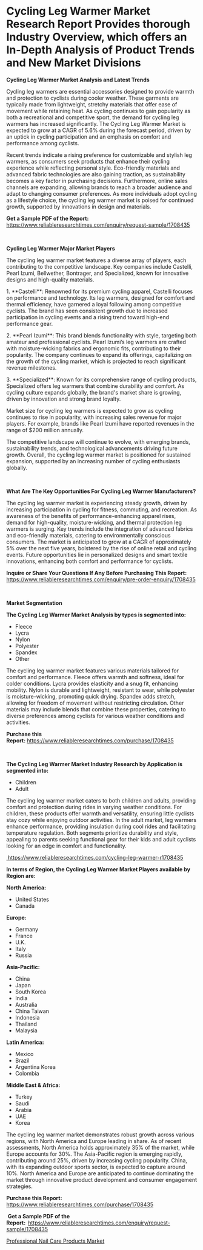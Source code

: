 <p><h1>Cycling Leg Warmer Market Research Report Provides thorough Industry Overview, which offers an In-Depth Analysis of Product Trends and New Market Divisions</h1></p><p><strong>Cycling Leg Warmer Market Analysis and Latest Trends</strong></p>
<p><p>Cycling leg warmers are essential accessories designed to provide warmth and protection to cyclists during cooler weather. These garments are typically made from lightweight, stretchy materials that offer ease of movement while retaining heat. As cycling continues to gain popularity as both a recreational and competitive sport, the demand for cycling leg warmers has increased significantly. The Cycling Leg Warmer Market is expected to grow at a CAGR of 5.6% during the forecast period, driven by an uptick in cycling participation and an emphasis on comfort and performance among cyclists.</p><p>Recent trends indicate a rising preference for customizable and stylish leg warmers, as consumers seek products that enhance their cycling experience while reflecting personal style. Eco-friendly materials and advanced fabric technologies are also gaining traction, as sustainability becomes a key factor in purchasing decisions. Furthermore, online sales channels are expanding, allowing brands to reach a broader audience and adapt to changing consumer preferences. As more individuals adopt cycling as a lifestyle choice, the cycling leg warmer market is poised for continued growth, supported by innovations in design and materials.</p></p>
<p><strong>Get a Sample PDF of the Report:&nbsp;</strong> <a href="https://www.reliableresearchtimes.com/enquiry/request-sample/1708435?utm_campaign=2007&utm_medium=2&utm_source=Github&utm_content=ia&utm_term=08022025&utm_id=cycling-leg-warmer">https://www.reliableresearchtimes.com/enquiry/request-sample/1708435</a></p>
<p>&nbsp;</p>
<p><strong>Cycling Leg Warmer Major Market Players</strong></p>
<p><p>The cycling leg warmer market features a diverse array of players, each contributing to the competitive landscape. Key companies include Castelli, Pearl Izumi, Bellwether, Bontrager, and Specialized, known for innovative designs and high-quality materials. </p><p>1. **Castelli**: Renowned for its premium cycling apparel, Castelli focuses on performance and technology. Its leg warmers, designed for comfort and thermal efficiency, have garnered a loyal following among competitive cyclists. The brand has seen consistent growth due to increased participation in cycling events and a rising trend toward high-end performance gear. </p><p>2. **Pearl Izumi**: This brand blends functionality with style, targeting both amateur and professional cyclists. Pearl Izumi’s leg warmers are crafted with moisture-wicking fabrics and ergonomic fits, contributing to their popularity. The company continues to expand its offerings, capitalizing on the growth of the cycling market, which is projected to reach significant revenue milestones.</p><p>3. **Specialized**: Known for its comprehensive range of cycling products, Specialized offers leg warmers that combine durability and comfort. As cycling culture expands globally, the brand's market share is growing, driven by innovation and strong brand loyalty.</p><p>Market size for cycling leg warmers is expected to grow as cycling continues to rise in popularity, with increasing sales revenue for major players. For example, brands like Pearl Izumi have reported revenues in the range of $200 million annually. </p><p>The competitive landscape will continue to evolve, with emerging brands, sustainability trends, and technological advancements driving future growth. Overall, the cycling leg warmer market is positioned for sustained expansion, supported by an increasing number of cycling enthusiasts globally.</p></p>
<p>&nbsp;</p>
<p><strong>What Are The Key Opportunities For Cycling Leg Warmer Manufacturers?</strong></p>
<p><p>The cycling leg warmer market is experiencing steady growth, driven by increasing participation in cycling for fitness, commuting, and recreation. As awareness of the benefits of performance-enhancing apparel rises, demand for high-quality, moisture-wicking, and thermal protection leg warmers is surging. Key trends include the integration of advanced fabrics and eco-friendly materials, catering to environmentally conscious consumers. The market is anticipated to grow at a CAGR of approximately 5% over the next five years, bolstered by the rise of online retail and cycling events. Future opportunities lie in personalized designs and smart textile innovations, enhancing both comfort and performance for cyclists.</p></p>
<p><strong>Inquire or Share Your Questions If Any Before Purchasing This Report:</strong> <a href="https://www.reliableresearchtimes.com/enquiry/pre-order-enquiry/1708435?utm_campaign=2007&utm_medium=2&utm_source=Github&utm_content=ia&utm_term=08022025&utm_id=cycling-leg-warmer">https://www.reliableresearchtimes.com/enquiry/pre-order-enquiry/1708435</a></p>
<p>&nbsp;</p>
<p><strong>Market Segmentation</strong></p>
<p><strong>The Cycling Leg Warmer Market Analysis by types is segmented into:</strong></p>
<p><ul><li>Fleece</li><li>Lycra</li><li>Nylon</li><li>Polyester</li><li>Spandex</li><li>Other</li></ul></p>
<p><p>The cycling leg warmer market features various materials tailored for comfort and performance. Fleece offers warmth and softness, ideal for colder conditions. Lycra provides elasticity and a snug fit, enhancing mobility. Nylon is durable and lightweight, resistant to wear, while polyester is moisture-wicking, promoting quick drying. Spandex adds stretch, allowing for freedom of movement without restricting circulation. Other materials may include blends that combine these properties, catering to diverse preferences among cyclists for various weather conditions and activities.</p></p>
<p><strong>Purchase this Report:&nbsp;</strong><a href="https://www.reliableresearchtimes.com/purchase/1708435?utm_campaign=2007&utm_medium=2&utm_source=Github&utm_content=ia&utm_term=08022025&utm_id=cycling-leg-warmer">https://www.reliableresearchtimes.com/purchase/1708435</a></p>
<p>&nbsp;</p>
<p><strong>The Cycling Leg Warmer Market Industry Research by Application is segmented into:</strong></p>
<p><ul><li>Children</li><li>Adult</li></ul></p>
<p><p>The cycling leg warmer market caters to both children and adults, providing comfort and protection during rides in varying weather conditions. For children, these products offer warmth and versatility, ensuring little cyclists stay cozy while enjoying outdoor activities. In the adult market, leg warmers enhance performance, providing insulation during cool rides and facilitating temperature regulation. Both segments prioritize durability and style, appealing to parents seeking functional gear for their kids and adult cyclists looking for an edge in comfort and functionality.</p></p>
<p><a href="https://www.reliableresearchtimes.com/cycling-leg-warmer-r1708435?utm_campaign=2007&utm_medium=2&utm_source=Github&utm_content=ia&utm_term=08022025&utm_id=cycling-leg-warmer">&nbsp;https://www.reliableresearchtimes.com/cycling-leg-warmer-r1708435</a></p>
<p><strong>In terms of Region, the Cycling Leg Warmer Market Players available by Region are:</strong></p>
<p>
    <p> <strong> North America: </strong>
        <ul>
            <li>United States</li>
            <li>Canada</li>
        </ul>
        </p> 
    <p> <strong> Europe: </strong>
        <ul>
            <li>Germany</li>
            <li>France</li>
            <li>U.K.</li>
            <li>Italy</li>
            <li>Russia</li>
        </ul>
        </p> 
    <p> <strong> Asia-Pacific: </strong>
        <ul>
            <li>China</li>
            <li>Japan</li>
            <li>South Korea</li>
            <li>India</li>
            <li>Australia</li>
            <li>China Taiwan</li>
            <li>Indonesia</li>
            <li>Thailand</li>
            <li>Malaysia</li>
        </ul>
        </p> 
    <p> <strong> Latin America: </strong>
        <ul>
            <li>Mexico</li>
            <li>Brazil</li>
            <li>Argentina Korea</li>
            <li>Colombia</li>
        </ul>
        </p> 
    <p> <strong> Middle East & Africa: </strong>
        <ul>
            <li>Turkey</li>
            <li>Saudi</li>
            <li>Arabia</li>
            <li>UAE</li>
            <li>Korea</li>
        </ul>
    </p>
    </p>
<p><p>The cycling leg warmer market demonstrates robust growth across various regions, with North America and Europe leading in share. As of recent assessments, North America holds approximately 35% of the market, while Europe accounts for 30%. The Asia-Pacific region is emerging rapidly, contributing around 25%, driven by increasing cycling popularity. China, with its expanding outdoor sports sector, is expected to capture around 10%. North America and Europe are anticipated to continue dominating the market through innovative product development and consumer engagement strategies.</p></p>
<p><strong>Purchase this Report: </strong><a href="https://www.reliableresearchtimes.com/purchase/1708435?utm_campaign=2007&utm_medium=2&utm_source=Github&utm_content=ia&utm_term=08022025&utm_id=cycling-leg-warmer">https://www.reliableresearchtimes.com/purchase/1708435</a></p>
<p>&nbsp;<strong>Get a Sample PDF of the Report:&nbsp;&nbsp;</strong><a href="https://www.reliableresearchtimes.com/enquiry/request-sample/1708435?utm_campaign=2007&utm_medium=2&utm_source=Github&utm_content=ia&utm_term=08022025&utm_id=cycling-leg-warmer">https://www.reliableresearchtimes.com/enquiry/request-sample/1708435</a></p>
<p><strong></strong></p>
<p><p><a href="https://github.com/angelajermaine/Market-Research-Report-List-5/blob/main/professional-nail-care-products-market.md?utm_campaign=2007&utm_medium=2&utm_source=Github&utm_content=ia&utm_term=08022025&utm_id=cycling-leg-warmer">Professional Nail Care Products Market</a></p></p>